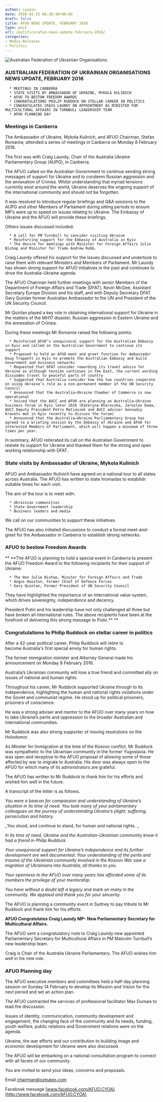 ```yaml
---
author: cyoasu
date: 2016-02-15 06:38:40+00:00
draft: false
title: AFUO NEWS UPDATE, FEBRUARY 2016
type: post
url: /politics/afuo-news-update-february-2016/
categories:
- Media Releases
- Politics
---
```


![Australian Federation of Ukrainian Organisations](http://www.ozeukes.com/wp-content/uploads/2014/10/image001.png)



### AUSTRALIAN FEDERATION OF UKRAINIAN ORGANISATIONS NEWS UPDATE, FEBRUARY 2016





	  * MEETINGS IN CANBERRA
	  * STATE VISITS BY AMBASSADOR OF UKRAINE, MYKOLA KULINICH
	  * AFUO TO BESTOW FREEDOM AWARDS
	  * CONGRATULATIONS PHILIP RUDDOCK ON STELLAR CAREER IN POLITICS
	  * CONGRATULATES CRAIG LAUNDY ON APPOINTMENT AS MINISTER FOR MULTICULTURAL AFFAIRS IN TURNBULL LEADERSHIP TEAM
	  * AFUO PLANNING DAY



### Meetings in Canberra


The Ambassador of Ukraine, Mykola Kulinich, and AFUO Chairman, Stefan Romaniw, attended a series of meetings in Canberra on Monday 8 February 2016.

The first was with Craig Laundy, Chair of the Australia Ukraine Parliamentary Group (AUPG), in Canberra.

The AFUO called on the Australian Government to continue sending strong messages of support for Ukraine and to condemn Russian aggression and the annexation of Crimea. Whilst understanding that myriad tensions currently exist around the world, Ukraine deserves the ongoing support of the international community and should not be forgotten.

It was resolved to introduce regular briefings and Q&A sessions to the AUPG and other Members of Parliament during sitting periods to ensure MP’s were up to speed on issues relating to Ukraine. The Embassy of Ukraine and the AFUO will provide these briefings.

Others issues discussed included:



	  * A call for PM Turnbull to consider visiting Ukraine
	  * Reinforcing support for the Embassy of Australia in Kyiv
	  * The desire for meetings with Minister for Foreign Affairs Julie Bishop and Minister for Trade Andrew Robb.

Craig Laundy offered his support for the issues discussed and undertook to raise them with relevant Ministers and Members of Parliament. Mr Laundy has shown strong support for AFUO initiatives in the past and continues to drive the Australia-Ukraine agenda.

The AFUO Chairman held further meetings with senior Members of the Department of Foreign Affairs and Trade (DFAT), Kevin McGee, Assistant Secretary Europe Division and his staff, and with Deputy Secretary DFAT Gary Quinlan former Australian Ambassador to the UN and President of the UN Security Council.

Mr Quinlan played a key role in obtaining international support for Ukraine in the matters of the MH17 disaster, Russian aggression in Eastern Ukraine and the annexation of Crimea.

During these meetings Mr Romaniw raised the following points:

	  * Reinforced AFUO’s unequivocal support for the Australian Embassy in Kyiv and called on the Australian Government to continue its support
	  * Proposed to hold an AFUO meet and greet function for Ambassador Doug Trappett in Kyiv to promote the Australian Embassy and build Government and business networks
	  * Requested that DFAT consider rewording its travel advice for Ukraine as although tension continues in the East, the current wording dissuades travel to peaceful parts of country
	  * Suggested that Australia consider how the two countries cooperate on using Ukraine’s role as a non-permanent member of the UN Security Council
	  * Announced that the Australia–Ukraine Chamber of Commerce is now operational
	  * Voiced that the AUCC and AFUO are planning an Australia–Ukraine business forum in Kyiv later 2016 (Kateryna Kharovska, Jaroslav Duma, AUCC Deputy President Petro Matiaszek and AUCC advisor Gennadiy Kravets met in Kyiv recently to discuss the forum)
	  * Announced that the Australia–Ukraine Parliamentary Group has agreed to a briefing session by the Embassy of Ukraine and AFUO for interested Members of Parliament, which will happen a minimum of three times per year.

In summary, AFUO reiterated its call on the Australian Government to restate its support for Ukraine and thanked them for the strong and open working relationship with DFAT.


### State visits by Ambassador of Ukraine, Mykola Kulinich


AFUO and Ambassador Kulinich have agreed on a national tour to all states across Australia. The AFUO has written to state hromadas to establish suitable times for each visit.

The aim of the tour is to meet with:



	  * Ukrainian communities
	  * State Government leadership
	  * Business leaders and media

We call on our communities to support these initiatives.

The AFUO has also initiated discussions to conduct a formal meet-and-greet for the Ambassador in Canberra to establish strong networks.


### AFUO to bestow Freedom Awards


** **The AFUO is planning to hold a special event in Canberra to present the AFUO Freedom Award to the following recipients for their support of Ukraine:



	  * The Hon Julie Bishop, Minster for Foreign Affairs and Trade
	  * Angus Houston, Former Chief of Defence Forces
	  * Gary Quinlan, Former President of UN Security Council

They have highlighted the importance of an international value system, which drives sovereignty, independence and decency.

President Putin and his leadership have not only challenged all three but have broken all international rules. The above recipients have been at the forefront of delivering this strong message to Putin.** **


### Congratulations to Philip Ruddock on stellar career in politics


After a 42-year political career, Philip Ruddock will retire to become Australia's first special envoy for human rights.

The former immigration minister and Attorney General made his announcement on Monday 8 February 2016.

Australia’s Ukrainian community will lose a true friend and committed ally on issues of national and human rights.

Throughout his career, Mr Ruddock supported Ukraine through to its independence, highlighting the human and national rights violations under the Soviet and communist regime. He stood up for political prisoners, prisoners of conscience.

He was a strong adviser and mentor to the AFUO over many years on how to take Ukraine’s perils and oppression to the broader Australian and international communities.

Mr Ruddock was also strong supporter of moving resolutions on the Holodomor.

As Minster for Immigration at the time of the Kosovo conflict, Mr Ruddock was sympathetic to the Ukrainian community in the former Yugoslavia. He was open and receptive to the AFUO proposal of allowing some of those affected by war to migrate to Australia. His door was always open to the AFUO for which many of its administrators are grateful.

The AFUO has written to Mr Ruddock to thank him for his efforts and wished him well in the future.

A transcript of the letter is as follows.

_You were a beacon for compassion and understanding of Ukraine’s situation in its time of need. You took many of your parliamentary colleagues on the journey of understanding Ukraine’s plight, suffering, persecution and history._

_You stood, and continue to stand, for human and national rights. _

_In its time of need, Ukraine and the Australian-Ukrainian community knew it had a friend in Philip Ruddock._

_Your unequivocal support for Ukraine’s independence and its further development are well documented. Your understanding of the perils and trauma of the Ukrainian community involved in the Kosovo War saw a migration of Ukrainians into Australia, all thanks to you._

_Your openness to the AFUO over many years has afforded some of its members the privilege of your mentorship._

_You have without a doubt left a legacy and mark on many in the community. We applaud and thank you for your sincerity._

The AFUO is planning a community event in Sydney to pay tribute to Mr Ruddock and thank him for his efforts.

**AFUO Congratulates Craig Laundy MP- New Parliamentary Secretary for Multicultural Affairs.**

The AFUO sent a congratulatory note to Craig Laundy new appointed Parliamentary Secretary for Multicultural Affairs in PM Malcolm Turnbull’s new leadership team.

Craig is Chair of the Australia Ukraine Parliamentary. The AFUO wishes him well in his new role.


### AFUO Planning day


The AFUO executive members and committees held a half-day planning session on Sunday 14 February to develop its Mission and Vision for the next period and set an action plan.

The AFUO contracted the services of professional facilitator Max Dumais to lead the discussion.

Issues of identity, communication, community development and engagement, the changing face of the community and its needs, funding, youth welfare, public relations and Government relations were on the agenda.

Ukraine, the war efforts and our contribution to building image and economic development for Ukraine were also discussed.

The AFUO will be embarking on a national consultation program to connect with all facets of our community.

You are invited to send your ideas, concerns and proposals.

Email [chairman@ozeukes.com](mailto:chairman@ozeukes.com)

Facebook message [www.facebook.com/AFUO.CYOA](http://www.facebook.com/AFUO.CYOA)
